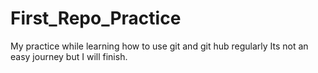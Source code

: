 # First_Repo_Practice
My practice while learning how to use git and git hub regularly
Its not an easy journey but I will finish.
